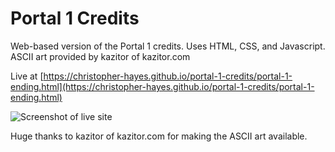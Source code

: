 # Portal 1 Credits

Web-based version of the Portal 1 credits. Uses HTML, CSS, and Javascript.
ASCII art provided by kazitor of kazitor.com

Live at [https://christopher-hayes.github.io/portal-1-credits/portal-1-ending.html](https://christopher-hayes.github.io/portal-1-credits/portal-1-ending.html)

![Screenshot of live site](https://imgur.com/QmWDODP.jpg)

Huge thanks to kazitor of kazitor.com for making the ASCII art available.
